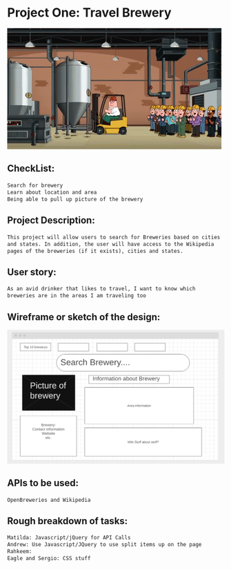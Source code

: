 # Project One: Travel Brewery

![banner](assets\components\breweryreadme.gif)

## CheckList:  
```
Search for brewery
Learn about location and area
Being able to pull up picture of the brewery
```
## Project Description:
```
This project will allow users to search for Breweries based on cities and states. In addition, the user will have access to the Wikipedia pages of the breweries (if it exists), cities and states.
```
## User story: 
```
As an avid drinker that likes to travel, I want to know which breweries are in the areas I am traveling too
```
## Wireframe or sketch of the design:
![Wireframe](assets\components\wireframe.png)
## APIs to be used:
```
OpenBreweries and Wikipedia
```
## Rough breakdown of tasks:
```
Matilda: Javascript/jQuery for API Calls
Andrew: Use Javascript/JQuery to use split items up on the page
Rahkeem:  
Eagle and Sergio: CSS stuff
